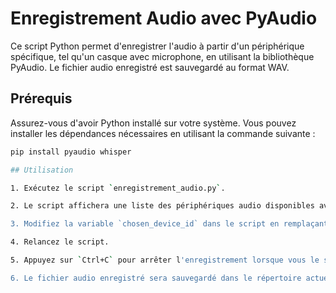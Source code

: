 # Enregistrement Audio avec PyAudio

Ce script Python permet d'enregistrer l'audio à partir d'un périphérique spécifique, tel qu'un casque avec microphone, en utilisant la bibliothèque PyAudio. Le fichier audio enregistré est sauvegardé au format WAV.

## Prérequis

Assurez-vous d'avoir Python installé sur votre système. Vous pouvez installer les dépendances nécessaires en utilisant la commande suivante :

```bash
pip install pyaudio whisper

## Utilisation

1. Exécutez le script `enregistrement_audio.py`.

2. Le script affichera une liste des périphériques audio disponibles avec leurs identifiants. Identifiez l'ID du périphérique correspondant à votre casque avec microphone.

3. Modifiez la variable `chosen_device_id` dans le script en remplaçant `CHOSEN_DEVICE_ID` par l'ID de votre casque.

4. Relancez le script.

5. Appuyez sur `Ctrl+C` pour arrêter l'enregistrement lorsque vous le souhaitez.

6. Le fichier audio enregistré sera sauvegardé dans le répertoire actuel avec le nom `enregistrement.wav`.

